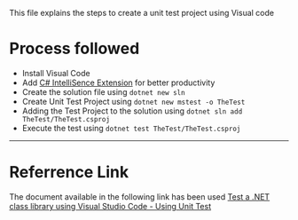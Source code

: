 This file explains the steps to create a unit test project using Visual code

# Process followed
* Install Visual Code
* Add [C# IntelliSence Extension](https://marketplace.visualstudio.com/items?itemName=ms-dotnettools.csharp) for better productivity
* Create the solution file using `dotnet new sln`
* Create Unit Test Project using `dotnet new mstest -o TheTest`
* Adding the Test Project to the solution using `dotnet sln add TheTest/TheTest.csproj`
* Execute the test using `dotnet test TheTest/TheTest.csproj`


---
# Referrence Link
The document available in the following link has been used [Test a .NET class library using Visual Studio Code - Using Unit Test](https://docs.microsoft.com/en-us/dotnet/core/tutorials/testing-library-with-visual-studio-code?pivots=dotnet-6-0)
